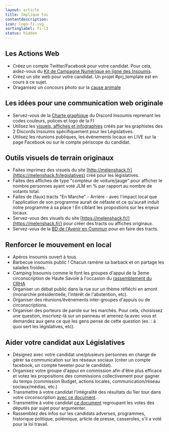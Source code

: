 ```yaml
---
layout: article
title: Implique toi
contentdescription:
icon: logo-fi.svg
sortinglabel: fi-l3
status: hidden
---
```


## Les Actions Web
- Créez un compte Twitter/Facebook pour votre candidat. Pour cela, aidez-vous du [Kit de Campagne Numérique en ligne des Insoumis](/).
- Créez un site web pour votre candidat. Un projet #prj_template est en cours à ce sujet.
- Oraganisez un concours photo sur la [cause animale](https://www.melenchatsmelenchiens.fr/)

## Les idées pour une communication web originale
- Servez-vous de la [Charte graphique](https://docs.google.com/spreadsheets/d/110ddC6TdLDh96p0fCAM9KVygDpO7QdjUWNthfzssV_Y/edit#gid=1964166180) du Discord Insoumis reprenant les codes couleurs, polices et logo de la FI
- Utilisez les [visuels, affiches et infographies](https://melenshack.fr/legislatives) créés par les graphistes des 2 Discords Insoumis spécifiquement pour les Législatives.
- Utilisez les réunions publiques, les événements locaux en LIVE sur la page Facebook ou sur le compte périscope du candidat.

## Outils visuels de terrain originaux
- Faites imprimez des visuels du site [http://mélenshack.fr](https://melenshack.fr/legislatives) créé pour les législatives.
- Faites des affiches de type "compteur de voiture/jauge" pour afficher le nombre personnes ayant voté JLM en % par rapport au nombre de votants total.
- Faites de (faux) tracts "En Marche" - Arrière - avec l'impact local que l'application de son programme aurait de néfaste et ce qu'aurait induit notre programme à sa place ! En ciblant les propostions sur les enjeux locaux.
- Servez-vous des visuels du site [https://melenshack.fr/](https://melenshack.fr/) pour créer des tracts ou affiches originaux.
- Servez-vous de la [BD de l'Avenir en Commun](https://avenirencommun.fr/bd/) pour en faire des tracts.

## Renforcer le mouvement en local
- Apéros insoumis ouvert à tous.
- Barbecue insoumis public ! Chacun ramène sa barback et on partage les salades froides.
- Camping Insoumis comme le font les groupes d'appui de la 3eme circonscription de Haute Savoie à l'occasion du [rassemblement du CRHA](http://www.citoyens-resistants.fr/IMG/pdf/affiche_2017.pdf)
- Organiser un débat public dans la rue sur un thème réfléchi en amont (monarchie présidentielle, l'intérêt de l'abstention, etc).
- Organiser des réunions/événements inter-groupes d'appuis ou de circonscriptions.
- Organiser des porteurs de parole sur les marchés. Pour cela, choisissez une question, inscrivez-là sur un panneau et amenez-la avec vous et demandez aux gens ce que les gens pense de cette question (ex. : à quoi sert les législatives, etc).

## Aider votre candidat aux Législatives
- Désignez avec votre candidat une/plusieurs personnes en charge de gérer sa communication sur les réseaux sociaux (créer un compte facebook, un compte tweeter pour le candidat).
- Organisez votre groupe d'appui en commission afin d'être plus efficace et votez les propositions des commissions collectivement pour gagner du temps (commission Budget, actions locales, communication/réseau sociaux/médias, etc.)
- Transmettre à votre candidat l'intégralité des résultats du 1ier tour dans votre circonscription [avec ce document](https://drive.google.com/file/d/0B_9O1c4QM3X_WmgzYl9XeWNscGM/view).
- Transmettre à votre candidat [ce document](https://cdn.discordapp.com/attachments/308741470238670848/308741693417717761/Deputes_votes.xlsx) regroupant les votes des députés par sujet pour argumenter.
- Rassemblez des infos sur les candidats adverses, programmes, historique politique, polémique, article de presse, casseroles, s'il a voté pour la loi travail.
